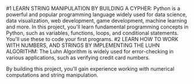 #1 LEARN STRING MANIPULATION BY BUILDING A CYPHER:
Python is a powerful and popular programming language widely used for data science, data visualization, web development, game development, machine learning and more.
In this project, you'll learn fundamental programming concepts in Python, such as variables, functions, loops, and conditional statements. You'll use these to code your first programs.
#2 LEARN HOW TO WORK WITH NUMBERS, AND STRINGS BY IMPLEMENTING THE LUHN ALGORITHM:
The Luhn Algorithm is widely used for error-checking in various applications, such as verifying credit card numbers.

By building this project, you'll gain experience working with numerical computations and string manipulation.

